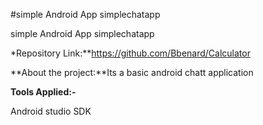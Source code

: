 #simple Android App simplechatapp

simple Android App simplechatapp

*Repository Link:**https://github.com/Bbenard/Calculator

**About the project:**Its a basic  android chatt  application

 **Tools Applied:-**

Android studio SDK









